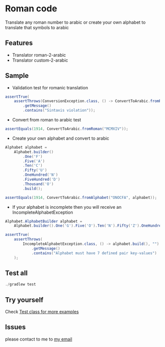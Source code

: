 # Roman code
Translate any roman number to arabic or create your own alphabet to translate that symbols to arabic 

## Features
- Translator roman-2-arabic
- Translator custom-2-arabic

## Sample
- Validation test for romanic translation
```java
assertTrue(
    assertThrows(ConversionException.class, () -> ConvertToArabic.fromRoman("VX"), "")
        .getMessage()
        .contains("Sintaxis violation"));
```

- Convert from roman to arabic test
```java
assertEquals(1914, ConvertToArabic.fromRoman("MCMXIV"));
```

- Create your own alphabet and convert to arabic
```java
Alphabet alphabet =
    Alphabet.builder()
        .One('F')
        .Five('A')
        .Ten('C')
        .Fifty('U')
        .OneHundred('N')
        .FiveHundred('D')
        .Thousand('O')
        .build();

assertEquals(1914, ConvertToArabic.fromAlphabet("ONOCFA", alphabet));
```

- If your alphabet is incomplete then you will receive an IncompleteAlphabetException
```java
Alphabet.AlphabetBuilder alphabet =
    Alphabet.builder().One('G').Five('O').Ten('N').Fifty('Z').OneHundred('A');

assertTrue(
    assertThrows(
        IncompleteAlphabetException.class, () -> alphabet.build(), "")
            .getMessage()
            .contains("Alphabet must have 7 defined pair key-values")
    );
```

## Test all
```java
./gradlew test
```

## Try yourself
Check [Test class for more examples](./src/test/java/com/roman/code/ConvertToArabicTest.java)
 
## Issues
please contact to me to [my email](mailto:yogonza524@gmail.com)